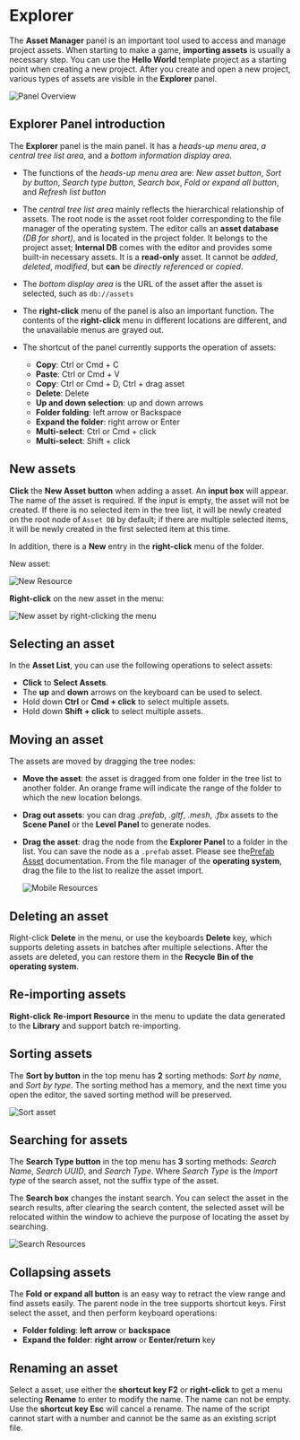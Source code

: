 # Explorer

The **Asset Manager** panel is an important tool used to access and manage project assets. When starting to make a game, **importing assets** is usually a necessary step. You can use the __Hello World__ template project as a starting point when creating a new project. After you create and open a new project, various types of assets are visible in the **Explorer** panel.

  ![Panel Overview](img/thumb.gif)

## Explorer Panel introduction

The **Explorer** panel is the main panel. It has a *heads-up menu area*, *a central tree list area*, and a *bottom information display area*.

- The functions of the *heads-up menu area* are: *New asset button*, *Sort by button*, *Search type button*, *Search box*, *Fold or expand all button*, and *Refresh list button*
- The *central tree list area* mainly reflects the hierarchical relationship of assets. The root node is the asset root folder corresponding to the file manager of the operating system. The editor calls an __asset database__ *(DB for short)*, and is located in the project folder. It belongs to the project asset; __Internal DB__ comes with the editor and provides some built-in necessary assets. It is a **read-only** asset. It cannot be *added*, *deleted*, *modified*, but **can** be *directly referenced* or *copied*.
- The *bottom display area* is the URL of the asset after the asset is selected, such as `db://assets`
- The __right-click__ menu of the panel is also an important function. The contents of the __right-click__ menu in different locations are different, and the unavailable menus are grayed out.
- The shortcut of the panel currently supports the operation of assets:

    - **Copy**: Ctrl or Cmd + C
    - **Paste**: Ctrl or Cmd + V
    - **Copy**: Ctrl or Cmd + D, Ctrl + drag asset
    - **Delete**: Delete
    - **Up and down selection**: up and down arrows
    - **Folder folding**: left arrow or Backspace
    - **Expand the folder**: right arrow or Enter
    - **Multi-select**: Ctrl or Cmd + click
    - **Multi-select**: Shift + click

## New assets

__Click__ the **New Asset button** when adding a asset. An **input box** will appear. The name of the asset is required. If the input is empty, the asset will not be created. If there is no selected item in the tree list, it will be newly created on the root node of `Asset DB` by default; if there are multiple selected items, it will be newly created in the first selected item at this time.

In addition, there is a **New** entry in the __right-click__ menu of the folder.

New asset:

  ![New Resource](img/create.png)

__Right-click__ on the new asset in the menu:

  ![New asset by right-clicking the menu](img/db-context-submenu.png)


## Selecting an asset

In the __Asset List__, you can use the following operations to select assets:

- __Click__ to __Select Assets__.
- The __up__ and __down__ arrows on the keyboard can be used to select.
- Hold down __Ctrl__ or __Cmd + click__ to select multiple assets.
- Hold down __Shift + click__ to select multiple assets.

## Moving an asset

The assets are moved by dragging the tree nodes:

- **Move the asset**: the asset is dragged from one folder in the tree list to another folder. An orange frame will indicate the range of the folder to which the new location belongs.
- **Drag out assets**: you can drag *.prefab*, *.gltf*, *.mesh*, *.fbx* assets to the **Scene Panel** or the **Level Panel** to generate nodes.
- **Drag the asset**: drag the node from the **Explorer Panel** to a folder in the list. You can save the node as a `.prefab` asset. Please see the[Prefab Asset](../../asset/prefab.md) documentation. From the file manager of the **operating system**, drag the file to the list to realize the asset import.

  ![Mobile Resources](img/drag.png)

## Deleting an asset

Right-click **Delete** in the menu, or use the keyboards **Delete** key, which supports deleting assets in batches after multiple selections. After the assets are deleted, you can restore them in the **Recycle Bin of the operating system**.

## Re-importing assets

__Right-click__ **Re-import Resource** in the menu to update the data generated to the **Library** and support batch re-importing.

## Sorting assets

The **Sort by button** in the top menu has __2__ sorting methods: *Sort by name*, and *Sort by type*. The sorting method has a memory, and the next time you open the editor, the saved sorting method will be preserved.

  ![Sort asset](img/sort-type.png)

## Searching for assets

The **Search Type button** in the top menu has __3__ sorting methods: *Search Name*, *Search UUID*, and *Search Type*. Where *Search Type* is the *Import type* of the search asset, not the suffix type of the asset.

The **Search box** changes the instant search. You can select the asset in the search results, after clearing the search content, the selected asset will be relocated within the window to achieve the purpose of locating the asset by searching.

  ![Search Resources](img/search.png)

## Collapsing assets

The **Fold or expand all button**  is an easy way to retract the view range and find assets easily. The parent node in the tree supports shortcut keys. First select the asset, and then perform keyboard operations:

- __Folder folding__: __left arrow__ or __backspace__
- __Expand the folder__: __right arrow__ or __Eenter/return__ key

## Renaming an asset

Select a asset, use either the __shortcut key F2__ or __right-click__ to get a menu selecting **Rename** to enter to modify the name. The name can not be empty. Use the **shortcut key Esc** will cancel a rename. The name of the script cannot start with a number and cannot be the same as an existing script file.